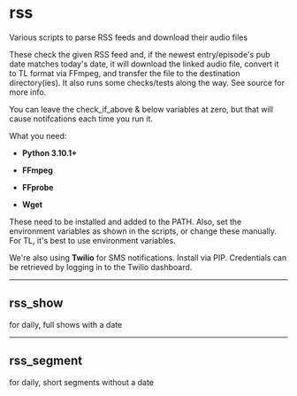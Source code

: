 # rss

Various scripts to parse RSS feeds and download their audio files

These check the given RSS feed and, if the newest entry/episode's pub date matches today's date,
it will download the linked audio file, convert it to TL format via FFmpeg, and transfer the file
to the destination directory(ies). It also runs some checks/tests along the way. See source for more info.

You can leave the check_if_above & below variables at zero, but that will cause notifcations each time you run it.

What you need:

- **Python 3.10.1+**

- **FFmpeg**

- **FFprobe**

- **Wget**

These need to be installed and added to the PATH.
Also, set the environment variables as shown in the scripts, or change these manually.
For TL, it's best to use environment variables.

We're also using **Twilio** for SMS notifications. Install via PIP.
Credentials can be retrieved by logging in to the Twilio dashboard.

-----
## rss_show 

for daily, full shows with a date

-----
## rss_segment 

for daily, short segments without a date
 
